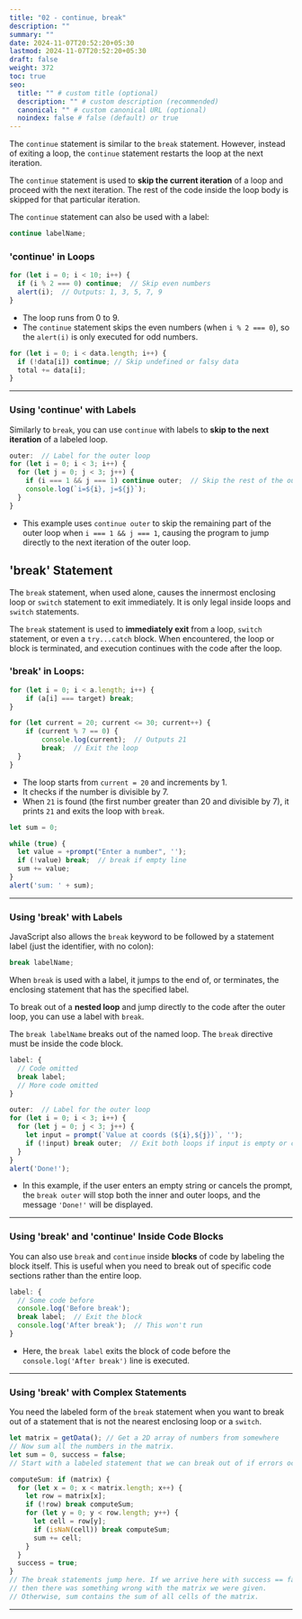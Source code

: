 ```yaml
---
title: "02 - continue, break"
description: ""
summary: ""
date: 2024-11-07T20:52:20+05:30
lastmod: 2024-11-07T20:52:20+05:30
draft: false
weight: 372
toc: true
seo:
  title: "" # custom title (optional)
  description: "" # custom description (recommended)
  canonical: "" # custom canonical URL (optional)
  noindex: false # false (default) or true
---
```



The `continue` statement is similar to the `break` statement. However, instead of exiting a loop, the `continue` statement restarts the loop at the next iteration.

The `continue` statement is used to **skip the current iteration** of a loop and proceed with the next iteration. The rest of the code inside the loop body is skipped for that particular iteration.

The `continue` statement can also be used with a label:

```js
continue labelName;
```

### 'continue' in Loops

```js
for (let i = 0; i < 10; i++) {
  if (i % 2 === 0) continue;  // Skip even numbers
  alert(i);  // Outputs: 1, 3, 5, 7, 9
}
```

- The loop runs from 0 to 9.
- The `continue` statement skips the even numbers (when `i % 2 === 0`), so the `alert(i)` is only executed for odd numbers.

```js
for (let i = 0; i < data.length; i++) {
  if (!data[i]) continue; // Skip undefined or falsy data
  total += data[i];
}
```

---

### Using 'continue' with Labels

Similarly to `break`, you can use `continue` with labels to **skip to the next iteration** of a labeled loop.

```js
outer:  // Label for the outer loop
for (let i = 0; i < 3; i++) {
  for (let j = 0; j < 3; j++) {
    if (i === 1 && j === 1) continue outer;  // Skip the rest of the outer loop for i = 1, j = 1
    console.log(`i=${i}, j=${j}`);
  }
}
```

- This example uses `continue outer` to skip the remaining part of the outer loop when `i === 1 && j === 1`, causing the program to jump directly to the next iteration of the outer loop.




## 'break' Statement

The `break` statement, when used alone, causes the innermost enclosing loop or `switch` statement to exit immediately. It is only legal inside loops and `switch` statements.

The `break` statement is used to **immediately exit** from a loop, `switch` statement, or even a `try...catch` block. When encountered, the loop or block is terminated, and execution continues with the code after the loop.

### 'break' in Loops:

```js
for (let i = 0; i < a.length; i++) {
	if (a[i] === target) break;
}
```

```js
for (let current = 20; current <= 30; current++) {
	if (current % 7 == 0) {
	    console.log(current);  // Outputs 21
	    break;  // Exit the loop
  }
}
```

- The loop starts from `current = 20` and increments by 1.
- It checks if the number is divisible by 7.
- When `21` is found (the first number greater than 20 and divisible by 7), it prints `21` and exits the loop with `break`.

```js
let sum = 0;

while (true) {
  let value = +prompt("Enter a number", '');
  if (!value) break;  // break if empty line
  sum += value;
}
alert('sum: ' + sum);
```


---

### Using 'break' with Labels

JavaScript also allows the `break` keyword to be followed by a statement label (just the identifier, with no colon):

```js
break labelName;
```

When `break` is used with a label, it jumps to the end of, or terminates, the enclosing statement that has the specified label.

To break out of a **nested loop** and jump directly to the code after the outer loop, you can use a label with `break`.

The `break labelName` breaks out of the named loop. The `break` directive must be inside the code block.

```js
label: {
  // Code omitted
  break label;
  // More code omitted
}
```

```js
outer:  // Label for the outer loop
for (let i = 0; i < 3; i++) {
  for (let j = 0; j < 3; j++) {
    let input = prompt(`Value at coords (${i},${j})`, '');
    if (!input) break outer;  // Exit both loops if input is empty or canceled
  }
}
alert('Done!');
```

- In this example, if the user enters an empty string or cancels the prompt, the `break outer` will stop both the inner and outer loops, and the message `'Done!'` will be displayed.

---

### Using 'break' and 'continue' Inside Code Blocks

You can also use `break` and `continue` inside **blocks** of code by labeling the block itself. This is useful when you need to break out of specific code sections rather than the entire loop.

```js
label: {
  // Some code before
  console.log('Before break');
  break label;  // Exit the block
  console.log('After break');  // This won't run
}
```

- Here, the `break label` exits the block of code before the `console.log('After break')` line is executed.

---

### Using 'break' with Complex Statements

You need the labeled form of the `break` statement when you want to break out of a statement that is not the nearest enclosing loop or a `switch`.

```js
let matrix = getData(); // Get a 2D array of numbers from somewhere
// Now sum all the numbers in the matrix.
let sum = 0, success = false;
// Start with a labeled statement that we can break out of if errors occur

computeSum: if (matrix) {
  for (let x = 0; x < matrix.length; x++) {
    let row = matrix[x];
    if (!row) break computeSum;
    for (let y = 0; y < row.length; y++) {
      let cell = row[y];
      if (isNaN(cell)) break computeSum;
      sum += cell;
    }
  }
  success = true;
}
// The break statements jump here. If we arrive here with success == false
// then there was something wrong with the matrix we were given.
// Otherwise, sum contains the sum of all cells of the matrix.
```

---
